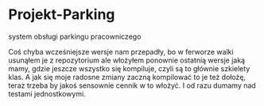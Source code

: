 # Projekt-Parking
 system obsługi parkingu pracowniczego
 
 Coś chyba wcześniejsze wersje nam przepadły, bo w ferworze walki usunąłem je z repozytorium ale włożyłem ponownie ostatnią wersje jaką mamy, gdzie jeszcze wszystko się kompiluje, czyli są to głównie szkielety klas. A jak się moje radosne zmiany zaczną kompilować to je też dołożę, teraz trzeba by jakoś sensownie cennik w to włożyć. I od razu dumamy nad testami jednostkowymi.
